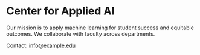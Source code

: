 # Center for Applied AI

Our mission is to apply machine learning for student success and equitable outcomes.
We collaborate with faculty across departments.

Contact: info@example.edu
